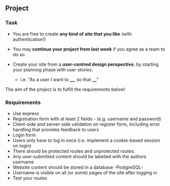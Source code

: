 ## Project

### Task

- You are free to create **any kind of site that you like** (with authentication!)

- You may **continue your project from last week** if you agree as a team to do so.

- Create your site from a **user-centred design perspective**, by starting your planning phase with user stories.
  - i.e. "As a user I want to **\_\_**, so that **\_\_**"

The aim of the project is to fulfill the requirements below!

### Requirements

- Use express
- Registration form with at least 2 fields - (e.g. username and password)
- Client-side _and_ server-side validation on register form, including error handling that provides feedback to users
- Login form
- Users only have to log in once (i.e. implement a cookie-based session on login)
- There should be protected routes and unprotected routes.
- Any user-submitted content should be labelled with the authors username
- Website content should be stored in a database -PostgreSQL-
- Username is visible on all (or some) pages of the site after logging in
- Test your routes
